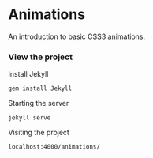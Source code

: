 # Animations

An introduction to basic CSS3 animations.

### View the project

Install Jekyll

```
gem install Jekyll
```

Starting the server

```
jekyll serve
```

Visiting the project

```
localhost:4000/animations/
```
